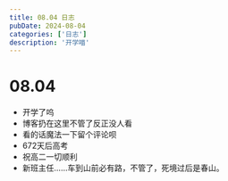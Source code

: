 ```yaml
---
title: 08.04 日志
pubDate: 2024-08-04
categories: ['日志']
description: '开学喵'
---
```


# 08.04
- 开学了呜
- 博客扔在这里不管了反正没人看
- 看的话魔法一下留个评论呗
- 672天后高考
- 祝高二一切顺利
- 新班主任……车到山前必有路，不管了，死境过后是春山。